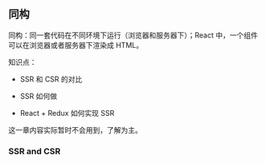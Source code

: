 ## 同构

同构：同一套代码在不同环境下运行（浏览器和服务器下）；React 中，一个组件可以在浏览器或者服务器下渲染成 HTML。

知识点：

- SSR 和 CSR 的对比

- SSR 如何做

- React + Redux 如何实现 SSR

这一章内容实际暂时不会用到，了解为主。

### SSR and CSR

